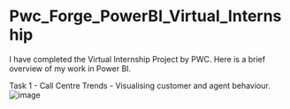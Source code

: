 # Pwc_Forge_PowerBI_Virtual_Internship

I have completed the Virtual Internship Project by PWC. Here is a brief overview of my work in Power BI.


Task 1 - Call Centre Trends - Visualising customer and agent behaviour.
![image](https://github.com/yessasvini23/Pwc_Forge_PowerBI_Virtual_-Internship/assets/148190078/444928c1-d22f-4eb5-8cad-2810dcd9ab97)
